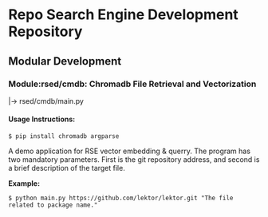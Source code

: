 # Repo Search Engine Development Repository

## Modular Development
### Module:rsed/cmdb: Chromadb File Retrieval and Vectorization
|-> rsed/cmdb/main.py

#### Usage Instructions:

```shell
$ pip install chromadb argparse
```

A demo application for RSE vector embedding & querry. The program has two mandatory parameters. First is the git repository address, and second is a brief description of the target file.

**Example:**

```shell
$ python main.py https://github.com/lektor/lektor.git "The file related to package name."
```
